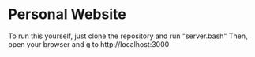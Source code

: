 # Personal Website

To run this yourself, just clone the repository and run "server.bash"
Then, open your browser and g to http://localhost:3000
